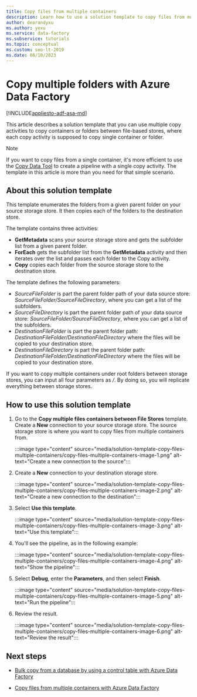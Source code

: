 ```yaml
---
title: Copy files from multiple containers
description: Learn how to use a solution template to copy files from multiple containers by using Azure Data Factory.
author: dearandyxu
ms.author: yexu
ms.service: data-factory
ms.subservice: tutorials
ms.topic: conceptual
ms.custom: seo-lt-2019
ms.date: 08/10/2023
---
```


# Copy multiple folders with Azure Data Factory

[!INCLUDE[appliesto-adf-asa-md](includes/appliesto-adf-asa-md.md)]

This article describes a solution template that you can use multiple copy activities to copy containers or folders between file-based stores, where each copy activity is supposed to copy single container or folder. 

> [!NOTE]
> If you want to copy files from a single container, it's more efficient to use the [Copy Data Tool](copy-data-tool.md) to create a pipeline with a single copy activity. The template in this article is more than you need for that simple scenario.

## About this solution template

This template enumerates the folders from a given parent folder on your source storage store. It then copies each of the folders to the destination store.

The template contains three activities:
- **GetMetadata** scans your source storage store and gets the subfolder list from a given parent folder.
- **ForEach** gets the subfolder list from the **GetMetadata** activity and then iterates over the list and passes each folder to the Copy activity.
- **Copy** copies each folder from the source storage store to the destination store.

The template defines the following parameters:
- *SourceFileFolder* is part the parent folder path of your data source store: *SourceFileFolder/SourceFileDirectory*, where you can get a list of the subfolders. 
- *SourceFileDirectory* is part the parent folder path of your data source store: *SourceFileFolder/SourceFileDirectory*, where you can get a list of the subfolders. 
- *DestinationFileFolder* is part the parent folder path: *DestinationFileFolder/DestinationFileDirectory* where the files will be copied to your destination store. 
- *DestinationFileDirectory* is part the parent folder path: *DestinationFileFolder/DestinationFileDirectory* where the files will be copied to your destination store. 

If you want to copy multiple containers under root folders between storage stores, you can input all four parameters as */*. By doing so, you will replicate everything between storage stores.

## How to use this solution template

1. Go to the **Copy multiple files containers between File Stores** template. Create a **New** connection to your source storage store. The source storage store is where you want to copy files from multiple containers from.

    :::image type="content" source="media/solution-template-copy-files-multiple-containers/copy-files-multiple-containers-image-1.png" alt-text="Create a new connection to the source":::

2. Create a **New** connection to your destination storage store.

    :::image type="content" source="media/solution-template-copy-files-multiple-containers/copy-files-multiple-containers-image-2.png" alt-text="Create a new connection to the destination":::

3. Select **Use this template**.

    :::image type="content" source="media/solution-template-copy-files-multiple-containers/copy-files-multiple-containers-image-3.png" alt-text="Use this template":::
	
4. You'll see the pipeline, as in the following example:

    :::image type="content" source="media/solution-template-copy-files-multiple-containers/copy-files-multiple-containers-image-4.png" alt-text="Show the pipeline":::

5. Select **Debug**, enter the **Parameters**, and then select **Finish**.

    :::image type="content" source="media/solution-template-copy-files-multiple-containers/copy-files-multiple-containers-image-5.png" alt-text="Run the pipeline":::

6. Review the result.

    :::image type="content" source="media/solution-template-copy-files-multiple-containers/copy-files-multiple-containers-image-6.png" alt-text="Review the result":::

## Next steps

- [Bulk copy from a database by using a control table with Azure Data Factory](solution-template-bulk-copy-with-control-table.md)

- [Copy files from multiple containers with Azure Data Factory](solution-template-copy-files-multiple-containers.md)
